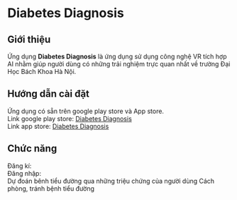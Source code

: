 # Diabetes Diagnosis

## Giới thiệu
Ứng dụng **Diabetes Diagnosis** là ứng dụng sử dụng công nghệ VR tích hợp AI 
nhằm giúp người dùng có những trải nghiệm trực quan nhất về trường Đại Học Bách Khoa Hà Nội.
## Hướng dẫn cài đặt
Ứng dụng có sẵn trên google play store và App store.  
Link google play store: 
[Diabetes Diagnosis](https://play.google.com/store/bk_tourist)   
Link app store: 
[Diabetes Diagnosis](https://play.google.com/store/bk_tourist) 
## Chức năng
Đăng kí:  
Đăng nhập:  
Dự đoán bênh tiểu đường qua những triệu chứng của người dùng
Cách phòng, tránh bệnh tiểu đường  


